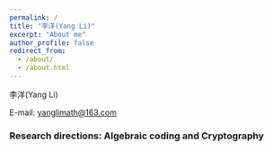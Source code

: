 ```yaml
---
permalink: /
title: "李洋(Yang Li)"
excerpt: "About me"
author_profile: false
redirect_from: 
  - /about/
  - /about.html
---
```


李洋(Yang Li)

E-mail: yanglimath@163.com

### Research directions: Algebraic coding and Cryptography


